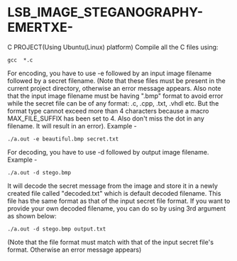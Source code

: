 # LSB_IMAGE_STEGANOGRAPHY-EMERTXE-
C PROJECT(Using Ubuntu(Linux) platform)
Compile all the C files using:

    gcc  *.c

For encoding, you have to use -e followed by an input image filename followed by a secret filename.
(Note that these files must be present in the current project directory, otherwise an error message appears. Also note that the input image filename must be having ".bmp" format to avoid error while the secret file can be of any format: .c, .cpp, .txt, .vhdl etc. But the format type cannot exceed more than 4 characters because a macro MAX_FILE_SUFFIX has been set to 4. Also don't miss the dot in any filename. It will result in an error). Example -

    ./a.out -e beautiful.bmp secret.txt

For decoding, you have to use -d followed by output image filename. Example -

    ./a.out -d stego.bmp

It will decode the secret message from the image and store it in a newly created file called "decoded.txt" which is default decoded filename. This file has the same format as that of the input secret file format.
If you want to provide your own decoded filename, you can do so by using 3rd argument as shown below:

    ./a.out -d stego.bmp output.txt

(Note that the file format must match with that of the input secret file's format. Otherwise an error message appears)
    

